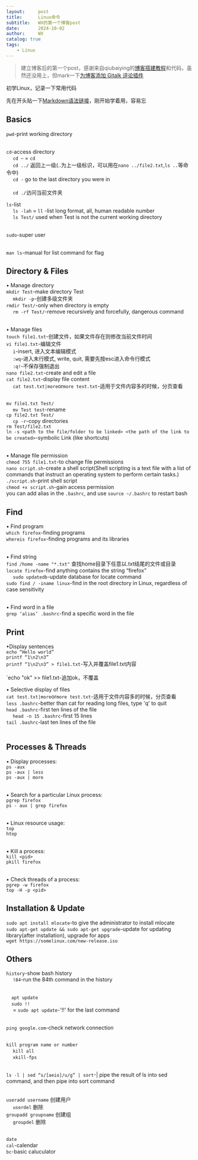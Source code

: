 ```yaml
---
layout:     post
title:      Linux命令
subtitle:   WX的第一个博客post
date:       2024-10-02
author:     WX
catalog: true
tags:
    - Linux
---
```



> 建立博客后的第一个post，感谢来自qiubaiying的[博客搭建教程](https://qiubaiying.github.io/2017/02/06/%E5%BF%AB%E9%80%9F%E6%90%AD%E5%BB%BA%E4%B8%AA%E4%BA%BA%E5%8D%9A%E5%AE%A2/)和代码，虽然还没用上，但mark一下[为博客添加 Gitalk 评论插件](https://qiubaiying.github.io/2017/12/19/%E4%B8%BA%E5%8D%9A%E5%AE%A2%E6%B7%BB%E5%8A%A0-Gitalk-%E8%AF%84%E8%AE%BA%E6%8F%92%E4%BB%B6/)

初学Linux，记录一下常用代码

先在开头贴一下[Markdown语法链接](https://sspai.com/post/25137)，刚开始学着用，容易忘

## Basics
`pwd`-print working directory<br/><br/>

`cd`-access directory<br/>
&emsp; `cd ~` = `cd`<br/>
&emsp; `cd ../`   返回上一级(..为上一级标识，可以用在`nano ../file2.txt`,`ls ..`等命令中)<br/>
&emsp; `cd -`   go to the last directory you were in<br/><br/>
&emsp; `cd ./`访问当前文件夹

`ls`-list<br/>
&emsp; `ls -lah` = `ll` -list long format, all, human readable number<br/>
&emsp; `ls Test/`  used when Test is not the current working directory<br/><br/>

`sudo`-super user<br/><br/>

`man ls`-manual for list command for flag

## Directory & Files
• Manage directory<br/>
`mkdir Test`-make directory Test<br/>
&emsp; `mkdir -p`-创建多级文件夹<br/>
`rmdir Test/`-only when directory is empty<br/>
&emsp; `rm -rf Test/`-remove recursively and forcefully, dangerous command<br/><br/>

• Manage files<br/>
`touch file1.txt`-创建文件，如果文件存在则修改当前文件时间<br/>
`vi file1.txt`-编辑文件<br/>
&emsp; `i`-insert, 进入文本编辑模式<br/>
&emsp; `:wq`-进入末行模式, write, quit, 需要先按esc进入命令行模式<br/>
&emsp; `:q!`-不保存强制退出<br/>
`nano file2.txt`-create and edit a file<br/>
`cat file2.txt`-display file content<br/>
&emsp; `cat test.txt|more`or`more test.txt`-适用于文件内容多的时候，分页查看<br/><br/>

`mv file1.txt Test/`<br/>
&emsp; `mv Test test`-rename<br/>
`cp file2.txt Test/`<br/>
&emsp; `cp -r`-copy directories<br/>
`rm Test/file2.txt`<br/>
`ln -s <path to the file/folder to be linked> <the path of the link to be created>`-symbolic Link (like shortcuts)<br/><br/>

• Manage file permission<br/>
`chmod 755 file1.txt`-to change file permissions<br/>
`nano script.sh`-create a shell script(Shell scripting is a text file with a list of commands that instruct an operating system to perform certain tasks.)<br/>
`./script.sh`-print shell script<br/>
`chmod +x script.sh`-gain access permission<br/>
you can add alias in the `.bashrc`, and use `source ~/.bashrc` to restart bash

## Find
• Find program<br/>
`which firefox`-finding programs<br/>
`whereis firefox`-finding programs and its libraries<br/><br/>

• Find string<br/>
`find /home -name "*.txt"` 查找home目录下任意以.txt结尾的文件或目录<br/>
`locate firefox`-find anything contains the string “firefox”<br/>
&emsp; `sudo updatedb`-update database for locate command<br/>
`sudo find / -iname linux`-find in the root directory in Linux, regardless of case sensitivity<br/><br/>

• Find word in a file<br/>
`grep ‘alias’ .bashrc`-find a specific word in the file

## Print
•Display sentences<br/>
`echo “Hello world”`<br/>
`printf “1\n2\n3”`<br/>
`printf “1\n2\n3” > file1.txt`-写入并覆盖file1.txt内容<br/><br/>
`echo "ok" >> file1.txt-追加ok，不覆盖

• Selective display of files<br/>
`cat test.txt|more`or`more test.txt`-适用于文件内容多的时候，分页查看<br/>
`less .bashrc`-better than cat for reading long files, type 'q' to quit<br/>
`head .bashrc`-first ten lines of the file<br/>
&emsp; `head -n 15 .bashrc`-first 15 lines<br/>
`tail .bashrc`-last ten lines of the file<br/><br/>

## Processes & Threads
• Display processes:<br/>
`ps -aux`<br/>
`ps -aux | less`<br/>
`ps -aux | more`<br/><br/>

• Search for a particular Linux process:<br/>
`pgrep firefox`<br/>
`ps - aux | grep firefox`<br/><br/>

• Linux resource usage:<br/>
`top`<br/>
`htop`<br/><br/>

• Kill a process:<br/>
`kill <pid>`<br/>
`pkill firefox`<br/><br/>

• Check threads of a process:<br/>
`pgrep -w firefox`<br/>
`top -H -p <pid>`

## Installation & Update 
`sudo apt install mlocate`-to give the administrator to install mlocate<br/>
`sudo apt-get update && sudo apt-get upgrade`-update for updating library(after installation), upgrade for apps<br/>
`wget https://somelinux.com/new-release.iso`

## Others
`history`-show bash history<br/>
&emsp; `!84`-run the 84th command in the history<br/><br/>

&emsp;`apt update`<br/>
&emsp;`sudo !!`<br/>
&emsp; = `sudo apt update`-'!!' for the last command<br/><br/>

`ping google.com`-check network connection<br/><br/>

`kill program name or number`<br/>
&emsp; `kill all`<br/>
&emsp; `xkill-fps`<br/><br/>

`ls -l | sed “s/[aeio]/u/g” | sort`-| pipe the result of ls into sed command, and then pipe into sort command<br/><br/>

`useradd username` 创建用户<br/>
&emsp; `userdel` 删除<br/>
`groupadd groupname` 创建组<br/>
&emsp; `groupdel` 删除<br/><br/>

`date`<br/>
`cal`-calendar<br/>
`bc`-basic caluculator<br/>

